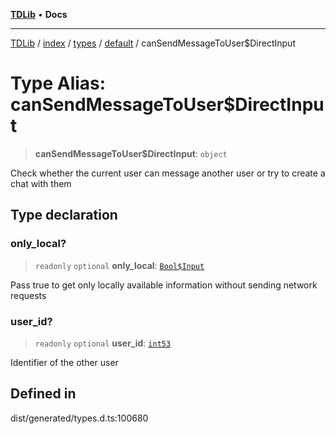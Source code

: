 [**TDLib**](../../../../../../README.md) • **Docs**

***

[TDLib](../../../../../../modules.md) / [index](../../../../../README.md) / [types](../../../README.md) / [default](../README.md) / canSendMessageToUser$DirectInput

# Type Alias: canSendMessageToUser$DirectInput

> **canSendMessageToUser$DirectInput**: `object`

Check whether the current user can message another user or try to create a chat with them

## Type declaration

### only\_local?

> `readonly` `optional` **only\_local**: [`Bool$Input`](Bool$Input.md)

Pass true to get only locally available information without sending network requests

### user\_id?

> `readonly` `optional` **user\_id**: [`int53`](int53.md)

Identifier of the other user

## Defined in

dist/generated/types.d.ts:100680
